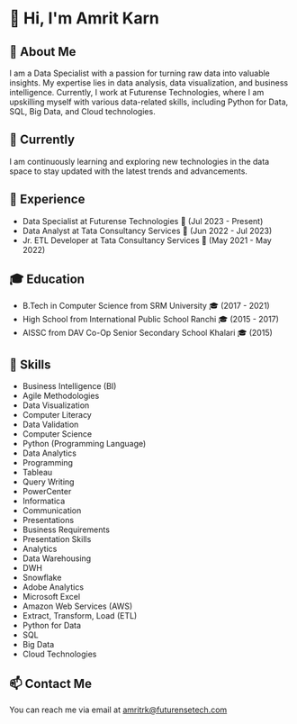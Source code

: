 # 👋 Hi, I'm Amrit Karn

## 👀 About Me
I am a Data Specialist with a passion for turning raw data into valuable insights. My expertise lies in data analysis, data visualization, and business intelligence. Currently, I work at Futurense Technologies, where I am upskilling myself with various data-related skills, including Python for Data, SQL, Big Data, and Cloud technologies.

## 🌱 Currently
I am continuously learning and exploring new technologies in the data space to stay updated with the latest trends and advancements.

## 💼 Experience
- Data Specialist at Futurense Technologies 🏢 (Jul 2023 - Present)
- Data Analyst at Tata Consultancy Services 🏢 (Jun 2022 - Jul 2023)
- Jr. ETL Developer at Tata Consultancy Services 🏢 (May 2021 - May 2022)

## 🎓 Education
- B.Tech in Computer Science from SRM University 🎓 (2017 - 2021)
- High School from International Public School Ranchi 🎓 (2015 - 2017)
- AISSC from DAV Co-Op Senior Secondary School Khalari 🎓 (2015)

## 🔧 Skills
- Business Intelligence (BI) 
- Agile Methodologies 
- Data Visualization 
- Computer Literacy 
- Data Validation 
- Computer Science 
- Python (Programming Language) 
- Data Analytics 
- Programming 
- Tableau 
- Query Writing 
- PowerCenter 
- Informatica 
- Communication 
- Presentations 
- Business Requirements 
- Presentation Skills 
- Analytics 
- Data Warehousing 
- DWH 
- Snowflake 
- Adobe Analytics 
- Microsoft Excel
- Amazon Web Services (AWS)
- Extract, Transform, Load (ETL)
- Python for Data
- SQL
- Big Data
- Cloud Technologies

## 📫 Contact Me
You can reach me via email at [amritrk@futurensetech.com](mailto:amritrk@futurensetech.com)
